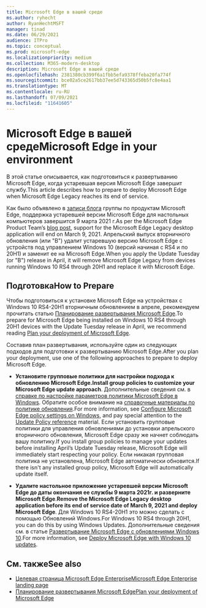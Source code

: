 ```yaml
---
title: Microsoft Edge в вашей среде
ms.author: ryhecht
author: RyanHechtMSFT
manager: tinad
ms.date: 06/29/2021
audience: ITPro
ms.topic: conceptual
ms.prod: microsoft-edge
ms.localizationpriority: medium
ms.collection: M365-modern-desktop
description: Microsoft Edge в вашей среде
ms.openlocfilehash: 2381380cb399f6a1fbb5efa9378ffeba20fa774f
ms.sourcegitcommit: bce02a5ce2617bb37ee5d743365d50b5fc8e4aa1
ms.translationtype: MT
ms.contentlocale: ru-RU
ms.lasthandoff: 07/09/2021
ms.locfileid: "11641605"
---
```

# <a name="microsoft-edge-in-your-environment"></a><span data-ttu-id="f983d-103">Microsoft Edge в вашей среде</span><span class="sxs-lookup"><span data-stu-id="f983d-103">Microsoft Edge in your environment</span></span>

<span data-ttu-id="f983d-104">В этой статье описывается, как подготовиться к развертыванию Microsoft Edge, когда устаревшая версия Microsoft Edge завершит службу.</span><span class="sxs-lookup"><span data-stu-id="f983d-104">This article describes how to prepare to deploy Microsoft Edge when Microsoft Edge Legacy reaches its end of service.</span></span>

<span data-ttu-id="f983d-105">Как было объявлено в [записи блога](https://aka.ms/EdgeLegacyEOS) группы по продуктам Microsoft Edge, поддержка устаревшей версии Microsoft Edge для настольных компьютеров завершится 9 марта 2021 г.</span><span class="sxs-lookup"><span data-stu-id="f983d-105">As per the Microsoft Edge Product Team’s [blog post](https://aka.ms/EdgeLegacyEOS), support for the Microsoft Edge Legacy desktop application will end on March 9, 2021.</span></span> <span data-ttu-id="f983d-106">Апрельский выпуск вторничного обновления (или "B") удалит устаревшую версию Microsoft Edge с устройств под управлением Windows 10 (версий начиная с RS4 и по 20H1) и заменит ее на Microsoft Edge.</span><span class="sxs-lookup"><span data-stu-id="f983d-106">When you apply the Update Tuesday (or "B") release in April, it will remove Microsoft Edge Legacy from devices running Windows 10 RS4 through 20H1 and replace it with Microsoft Edge.</span></span>

## <a name="how-to-prepare"></a><span data-ttu-id="f983d-107">Подготовка</span><span class="sxs-lookup"><span data-stu-id="f983d-107">How to Prepare</span></span>

<span data-ttu-id="f983d-108">Чтобы подготовиться к установке Microsoft Edge на устройствах с Windows 10 RS4-20H1 вторничным обновлением в апреле, рекомендуем прочитать статью [Планирование развертывания Microsoft Edge](deploy-edge-plan-deployment.md).</span><span class="sxs-lookup"><span data-stu-id="f983d-108">To prepare for Microsoft Edge being installed on Windows 10 RS4 through 20H1 devices with the Update Tuesday release in April, we recommend reading [Plan your deployment of Microsoft Edge](deploy-edge-plan-deployment.md).</span></span>

<span data-ttu-id="f983d-109">Составив план развертывания, используйте один из следующих подходов для подготовки к развертыванию Microsoft Edge.</span><span class="sxs-lookup"><span data-stu-id="f983d-109">After you plan your deployment, use one of the following approaches to prepare to deploy Microsoft Edge.</span></span>

- <span data-ttu-id="f983d-110">**Установите групповые политики для настройки подхода к обновлению Microsoft Edge.**</span><span class="sxs-lookup"><span data-stu-id="f983d-110">**Install group policies to customize your Microsoft Edge update approach**.</span></span> <span data-ttu-id="f983d-111">Дополнительные сведения см. в [справке по настройке параметров политики Microsoft Edge в Windows](configure-microsoft-edge.md). Обратите особое внимание на [справочные материалы по политике обновления](microsoft-edge-update-policies.md).</span><span class="sxs-lookup"><span data-stu-id="f983d-111">For more information, see [Configure Microsoft Edge policy settings on Windows](configure-microsoft-edge.md), and pay special attention to the [Update Policy reference](microsoft-edge-update-policies.md) material.</span></span> <span data-ttu-id="f983d-112">Если установить групповые политики для управления обновлениями до установки апрельского вторничного обновления, Microsoft Edge сразу же начнет соблюдать вашу политику.</span><span class="sxs-lookup"><span data-stu-id="f983d-112">If you install group policies to manage your updates before installing April’s Update Tuesday release, Microsoft Edge will immediately start respecting your policy.</span></span> <span data-ttu-id="f983d-113">Если никакая групповая политика не установлена, Microsoft Edge автоматически обновится.</span><span class="sxs-lookup"><span data-stu-id="f983d-113">If there isn't any installed group policy, Microsoft Edge will automatically update itself.</span></span>

- <span data-ttu-id="f983d-114">**Удалите настольное приложение устаревшей версии Microsoft Edge до даты окончания ее службы 9 марта 2021г. и разверните Microsoft Edge**.</span><span class="sxs-lookup"><span data-stu-id="f983d-114">**Remove the Microsoft Edge Legacy desktop application before its end of service date of March 9, 2021 and deploy Microsoft Edge**.</span></span> <span data-ttu-id="f983d-115">Для Windows 10 RS4-20H1 это можно сделать с помощью Обновлений Windows.</span><span class="sxs-lookup"><span data-stu-id="f983d-115">For Windows 10 RS4 through 20H1, you can do this by using Windows Updates.</span></span> <span data-ttu-id="f983d-116">Дополнительные сведения см. в статье [Развертывание Microsoft Edge с обновлениями Windows 10](deploy-edge-with-windows-10-updates.md).</span><span class="sxs-lookup"><span data-stu-id="f983d-116">For more information, see [Deploy Microsoft Edge with Windows 10 updates](deploy-edge-with-windows-10-updates.md).</span></span>

## <a name="see-also"></a><span data-ttu-id="f983d-117">См. также</span><span class="sxs-lookup"><span data-stu-id="f983d-117">See also</span></span>

- [<span data-ttu-id="f983d-118">Целевая страница Microsoft Edge Enterprise</span><span class="sxs-lookup"><span data-stu-id="f983d-118">Microsoft Edge Enterprise landing page</span></span>](https://aka.ms/EdgeEnterprise)
- [<span data-ttu-id="f983d-119">Планирование развертывания Microsoft Edge</span><span class="sxs-lookup"><span data-stu-id="f983d-119">Plan your deployment of Microsoft Edge</span></span>](deploy-edge-plan-deployment.md)